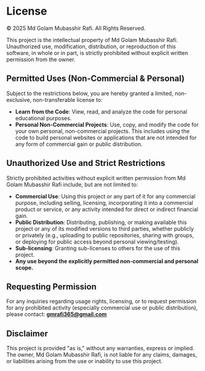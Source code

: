 # License
© 2025 Md Golam Mubasshir Rafi. All Rights Reserved.

This project is the intellectual property of Md Golam Mubasshir Rafi. Unauthorized use, modification, distribution, or reproduction of this software, in whole or in part, is strictly prohibited without explicit written permission from the owner.

## Permitted Uses (Non-Commercial & Personal)
Subject to the restrictions below, you are hereby granted a limited, non-exclusive, non-transferable license to:

- **Learn from the Code**: View, read, and analyze the code for personal educational purposes.
- **Personal Non-Commercial Projects**: Use, copy, and modify the code for your own personal, non-commercial projects. This includes using the code to build personal websites or applications that are not intended for any form of commercial gain or public distribution.

## Unauthorized Use and Strict Restrictions
Strictly prohibited activities without explicit written permission from Md Golam Mubasshir Rafi include, but are not limited to:

- **Commercial Use**: Using this project or any part of it for any commercial purpose, including selling, licensing, incorporating it into a commercial product or service, or any activity intended for direct or indirect financial gain.
- **Public Distribution**: Distributing, publishing, or making available this project or any of its modified versions to third parties, whether publicly or privately (e.g., uploading to public repositories, sharing with groups, or deploying for public access beyond personal viewing/testing).
- **Sub-licensing**: Granting sub-licenses to others for the use of this project.
- **Any use beyond the explicitly permitted non-commercial and personal scope.**

## Requesting Permission
For any inquiries regarding usage rights, licensing, or to request permission for any prohibited activity (especially commercial use or public distribution), please contact: **gmrafi365@gmail.com**

## Disclaimer
This project is provided "as is," without any warranties, express or implied. The owner, Md Golam Mubasshir Rafi, is not liable for any claims, damages, or liabilities arising from the use or inability to use this project.
